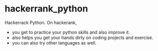 # hackerrank_python
Hackerrack Python. On hackerank,
+ you get to practice your python skills and also improve it. 
+ also helps you get your hands dirty on coding projects and exercise. 
+ you can also try other languages as well. 
